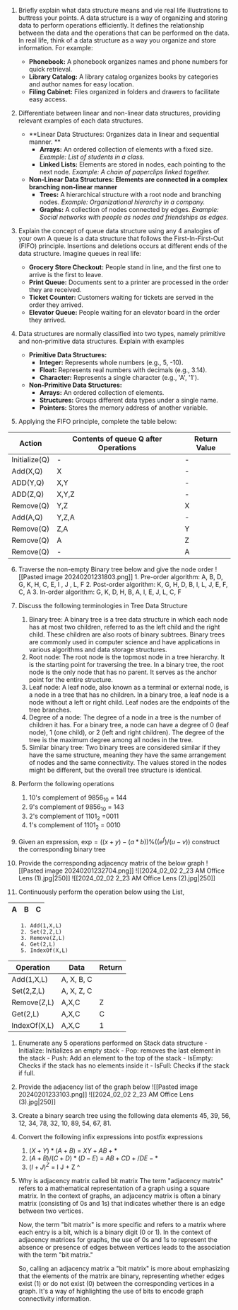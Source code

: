 1. Briefly explain what data structure means and vie real life illustrations to buttress your points.
	A data structure is a way of organizing and storing data to perform operations efficiently. It defines the relationship between the data and the operations that can be performed on the data. In real life, think of a data structure as a way you organize and store information. For example:
	- **Phonebook:** A phonebook organizes names and phone numbers for quick retrieval.
	- **Library Catalog:** A library catalog organizes books by categories and author names for easy location.
	- **Filing Cabinet:** Files organized in folders and drawers to facilitate easy access.

1. Differentiate between linear and non-linear data structures, providing relevant examples of each data structures. 
	- **Linear Data Structures: Organizes data in linear and sequential manner. **
	    - **Arrays:** An ordered collection of elements with a fixed size. _Example: List of students in a class._
	    - **Linked Lists:** Elements are stored in nodes, each pointing to the next node. _Example: A chain of paperclips linked together._
	- **Non-Linear Data Structures: Elements are connected in a complex branching non-linear manner**
	    - **Trees:** A hierarchical structure with a root node and branching nodes. _Example: Organizational hierarchy in a company._
	    - **Graphs:** A collection of nodes connected by edges. _Example: Social networks with people as nodes and friendships as edges._
	    
1. Explain the concept of queue data structure using any 4 analogies of your own 
	A queue is a data structure that follows the First-In-First-Out (FIFO) principle. Insertions and deletions occurs at different ends of the data structure. Imagine queues in real life:
	- **Grocery Store Checkout:** People stand in line, and the first one to arrive is the first to leave.
	- **Print Queue:** Documents sent to a printer are processed in the order they are received.
	- **Ticket Counter:** Customers waiting for tickets are served in the order they arrived.
	- **Elevator Queue:** People waiting for an elevator board in the order they arrived.

1. Data structures are normally classified into two types, namely primitive and non-primitive data structures. Explain with examples
	- **Primitive Data Structures:**
	    - **Integer:** Represents whole numbers (e.g., 5, -10).
	    - **Float:** Represents real numbers with decimals (e.g., 3.14).
	    - **Character:** Represents a single character (e.g., 'A', '1').
	- **Non-Primitive Data Structures:**
	    - **Arrays:** An ordered collection of elements.
	    - **Structures:** Groups different data types under a single name.
	    - **Pointers:** Stores the memory address of another variable.
		
1. Applying the FIFO principle, complete the table below:

| Action | Contents of queue Q after Operations | Return Value |
| ---- | ---- | ---- |
| Initialize(Q) | - | - |
| Add(X,Q) | X | - |
| ADD(Y,Q) | X,Y | - |
| ADD(Z,Q) | X,Y,Z | - |
| Remove(Q) | Y,Z | X |
| Add(A,Q) | Y,Z,A | - |
| Remove(Q) | Z,A | Y |
| Remove(Q) | A | Z |
| Remove(Q) | - | A |
6. Traverse the non-empty Binary tree below and give the node order
	![[Pasted image 20240201231803.png]]
		1. Pre-order algorithm: A, B, D, G, K, H, C, E, I , J , L, F
		2. Post-order algorithm: K, G, H, D, B, I, L, J, E, F, C, A
		3. In-order algorithm: G, K, D, H, B, A, I, E, J, L, C, F
7. Discuss the following terminologies in Tree Data Structure
	1. Binary tree: A binary tree is a tree data structure in which each node has at most two children, referred to as the left child and the right child. These children are also roots of binary subtrees. Binary trees are commonly used in computer science and have applications in various algorithms and data storage structures.
	2. Root node: The root node is the topmost node in a tree hierarchy. It is the starting point for traversing the tree. In a binary tree, the root node is the only node that has no parent. It serves as the anchor point for the entire structure.
	3. Leaf node: A leaf node, also known as a terminal or external node, is a node in a tree that has no children. In a binary tree, a leaf node is a node without a left or right child. Leaf nodes are the endpoints of the tree branches.
	4. Degree of a node: The degree of a node in a tree is the number of children it has. For a binary tree, a node can have a degree of 0 (leaf node), 1 (one child), or 2 (left and right children). The degree of the tree is the maximum degree among all nodes in the tree.
	5. Similar binary tree: Two binary trees are considered similar if they have the same structure, meaning they have the same arrangement of nodes and the same connectivity. The values stored in the nodes might be different, but the overall tree structure is identical.
8. Perform the following operations
	1. 10's complement of $9856_{10}$ = 144
	2. 9's complement of $9856_{10}$ = 143
	3. 2's complement of $1101_2$ =0011
	4. 1's complement of $1101_2$ = 0010
9. Given an expression, $\text{exp} = ((x+y) - (a*b)) \% ((e^f)/(u-v))$ construct the corresponding binary tree
10. Provide the corresponding adjacency matrix of the below graph
	![[Pasted image 20240201232704.png]]
	![[2024_02_02 2_23 AM Office Lens (1).jpg|250]]
	![[2024_02_02 2_23 AM Office Lens (2).jpg|250]]

1. Continuously perform the operation below using the List, 

| A | B | C |
| ---- | ---- | ---- |
		1. Add(1,X,L)
		2. Set(2,Z,L)
		3. Remove(Z,L)
		4. Get(2,L)
		5. IndexOf(X,L)
		
| Operation | Data | Return |
| ---- | ---- | ---- |
| Add(1,X,L) | A, X, B, C |  |
| Set(2,Z,L) | A, X, Z, C |  |
| Remove(Z,L) | A,X,C | Z |
| Get(2,L) | A,X,C | C |
| IndexOf(X,L) | A,X,C | 1 |

1. Enumerate any 5 operations performed on Stack data structure
		- Initialize: Initializes an empty stack
		- Pop: removes the last element in the stack
		- Push: Add an element to the top of the stack
		- IsEmpty: Checks if the stack has no elements inside it
		- IsFull: Checks if the stack if full. 
1. Provide the adjacency list of the graph below
		![[Pasted image 20240201233103.png]]
		![[2024_02_02 2_23 AM Office Lens (3).jpg|250]]
1. Create a binary search tree using the following data elements 45, 39, 56, 12, 34, 78, 32, 10, 89, 54, 67, 81. 
2. Convert the following infix expressions into postfix expressions
	1. $(X+Y) * (A+B)$ = $XY+ AB+*$
	2. $(A+B)/(C+D)*(D-E)$ = $AB+ CD+ / DE -*$
	3. $(I+J)^Z$ = I J + Z \^  
3. Why is adjacency matrix called bit matrix
	The term "adjacency matrix" refers to a mathematical representation of a graph using a square matrix. In the context of graphs, an adjacency matrix is often a binary matrix (consisting of 0s and 1s) that indicates whether there is an edge between two vertices.

	Now, the term "bit matrix" is more specific and refers to a matrix where each entry is a bit, which is a binary digit (0 or 1). In the context of adjacency matrices for graphs, the use of 0s and 1s to represent the absence or presence of edges between vertices leads to the association with the term "bit matrix."

	So, calling an adjacency matrix a "bit matrix" is more about emphasizing that the elements of the matrix are binary, representing whether edges exist (1) or do not exist (0) between the corresponding vertices in a graph. It's a way of highlighting the use of bits to encode graph connectivity information.